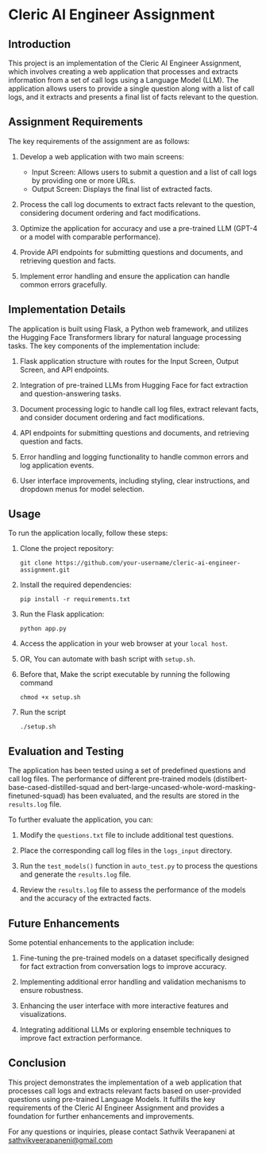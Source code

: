 # Cleric AI Engineer Assignment

## Introduction

This project is an implementation of the Cleric AI Engineer Assignment, which involves creating a web application that processes and extracts information from a set of call logs using a Language Model (LLM). The application allows users to provide a single question along with a list of call logs, and it extracts and presents a final list of facts relevant to the question.

## Assignment Requirements

The key requirements of the assignment are as follows:

1. Develop a web application with two main screens:
   - Input Screen: Allows users to submit a question and a list of call logs by providing one or more URLs.
   - Output Screen: Displays the final list of extracted facts.

2. Process the call log documents to extract facts relevant to the question, considering document ordering and fact modifications.

3. Optimize the application for accuracy and use a pre-trained LLM (GPT-4 or a model with comparable performance).

4. Provide API endpoints for submitting questions and documents, and retrieving question and facts.

5. Implement error handling and ensure the application can handle common errors gracefully.

## Implementation Details

The application is built using Flask, a Python web framework, and utilizes the Hugging Face Transformers library for natural language processing tasks. The key components of the implementation include:

1. Flask application structure with routes for the Input Screen, Output Screen, and API endpoints.

2. Integration of pre-trained LLMs from Hugging Face for fact extraction and question-answering tasks.

3. Document processing logic to handle call log files, extract relevant facts, and consider document ordering and fact modifications.

4. API endpoints for submitting questions and documents, and retrieving question and facts.

5. Error handling and logging functionality to handle common errors and log application events.

6. User interface improvements, including styling, clear instructions, and dropdown menus for model selection.

## Usage

To run the application locally, follow these steps:

1. Clone the project repository:
   ```
   git clone https://github.com/your-username/cleric-ai-engineer-assignment.git
   ```

2. Install the required dependencies:
   ```
   pip install -r requirements.txt
   ```

3. Run the Flask application:
   ```
   python app.py
   ```

4. Access the application in your web browser at your `local host`.

5. OR, You can automate with bash script with `setup.sh`.
6. Before that, Make the script executable by running the following command
   ```
   chmod +x setup.sh
   ```
8. Run the script
   ```
   ./setup.sh
   ``` 

## Evaluation and Testing

The application has been tested using a set of predefined questions and call log files. The performance of different pre-trained models (distilbert-base-cased-distilled-squad and bert-large-uncased-whole-word-masking-finetuned-squad) has been evaluated, and the results are stored in the `results.log` file.

To further evaluate the application, you can:

1. Modify the `questions.txt` file to include additional test questions.

2. Place the corresponding call log files in the `logs_input` directory.

3. Run the `test_models()` function in `auto_test.py` to process the questions and generate the `results.log` file.

4. Review the `results.log` file to assess the performance of the models and the accuracy of the extracted facts.

## Future Enhancements

Some potential enhancements to the application include:

1. Fine-tuning the pre-trained models on a dataset specifically designed for fact extraction from conversation logs to improve accuracy.

2. Implementing additional error handling and validation mechanisms to ensure robustness.

3. Enhancing the user interface with more interactive features and visualizations.

4. Integrating additional LLMs or exploring ensemble techniques to improve fact extraction performance.

## Conclusion

This project demonstrates the implementation of a web application that processes call logs and extracts relevant facts based on user-provided questions using pre-trained Language Models. It fulfills the key requirements of the Cleric AI Engineer Assignment and provides a foundation for further enhancements and improvements.

For any questions or inquiries, please contact Sathvik Veerapaneni at sathvikveerapaneni@gmail.com
